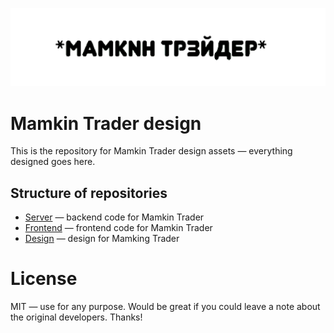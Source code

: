 ![Mamkin Trader](/img/logo.png?raw=true)
# Mamkin Trader design
This is the repository for Mamkin Trader design assets — everything designed goes here.
## Structure of repositories
* [Server](https://github.com/mamkin-trader/server) — backend code for Mamkin Trader
* [Frontend](https://github.com/mamkin-trader/frontend) — frontend code for Mamkin Trader
* [Design](https://github.com/mamkin-trader/design) — design for Mamking Trader
# License
MIT — use for any purpose. Would be great if you could leave a note about the original developers. Thanks!